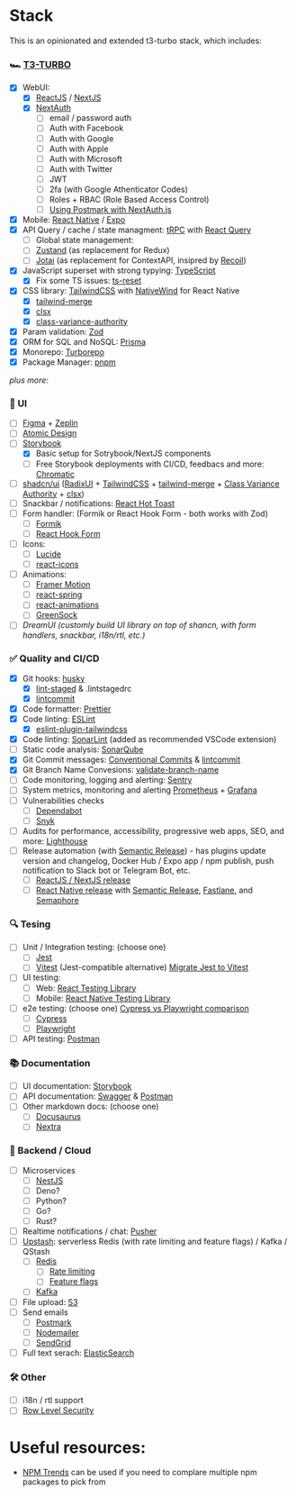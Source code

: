 # Stack

This is an opinionated and extended t3-turbo stack, which includes:

### 🏎️ [T3-TURBO](https://github.com/t3-oss/create-t3-turbo)

- [x] WebUI:
  - [x] [ReactJS](https://react.dev/) / [NextJS](https://nextjs.org/)
  - [x] [NextAuth](https://next-auth.js.org/)
    - [ ] email / password auth
    - [ ] Auth with Facebook
    - [ ] Auth with Google
    - [ ] Auth with Apple
    - [ ] Auth with Microsoft
    - [ ] Auth with Twitter
    - [ ] JWT
    - [ ] 2fa (with Google Athenticator Codes)
    - [ ] Roles + RBAC (Role Based Access Control)
    - [ ] [Using Postmark with NextAuth.js](https://shadcn.com/next-auth-postmark)
- [x] Mobile: [React Native](https://reactnative.dev/) / [Expo](https://expo.dev/)
- [x] API Query / cache / state managment: [tRPC](https://trpc.io/) with [React Query](https://tanstack.com/query/v3/)
  - [ ] Global state management:
  - [ ] [Zustand](https://zustand-demo.pmnd.rs/) (as replacement for Redux)
  - [ ] [Jotai](https://jotai.org/) (as replacement for ContextAPI, insipred by [Recoil](https://recoiljs.org/))
- [x] JavaScript superset with strong typying: [TypeScript](https://www.typescriptlang.org/)
  - [x] Fix some TS issues: [ts-reset](https://github.com/total-typescript/ts-reset)
- [x] CSS library: [TailwindCSS](https://tailwindcss.com/) with [NativeWind](https://www.nativewind.dev/) for React Native
  - [x] [tailwind-merge](https://www.npmjs.com/package/tailwind-merge)
  - [x] [clsx](https://www.npmjs.com/package/clsx)
  - [x] [class-variance-authority](https://cva.style/docs)
- [x] Param validation: [Zod](https://zod.dev/)
- [x] ORM for SQL and NoSQL: [Prisma](https://www.prisma.io/)
- [x] Monorepo: [Turborepo](https://turbo.build/repo)
- [x] Package Manager: [pnpm](https://pnpm.io/)

_plus more:_

### 🪪 UI

- [ ] [Figma](https://www.figma.com/) + [Zeplin](https://zeplin.io/)
- [ ] [Atomic Design](https://atomicdesign.bradfrost.com/chapter-2/)
- [ ] [Storybook](https://storybook.js.org/)
  - [x] Basic setup for Sotrybook/NextJS components
  - [ ] Free Storybook deployments with CI/CD, feedbacs and more: [Chromatic](https://www.chromatic.com/)
- [ ] [shadcn/ui](https://ui.shadcn.com/) ([RadixUI](https://www.radix-ui.com/) + [TailwindCSS](https://tailwindcss.com/) + [tailwind-merge](https://github.com/dcastil/tailwind-merge) + [Class Variance Authority](https://github.com/joe-bell/cva) + [clsx](https://github.com/lukeed/clsx))
- [ ] Snackbar / notifications: [React Hot Toast](https://react-hot-toast.com/)
- [ ] Form handler: (Formik or React Hook Form - both works with Zod)
  - [ ] [Formik](https://formik.org/)
  - [ ] [React Hook Form](https://react-hook-form.com/)
- [ ] Icons:
  - [ ] [Lucide](https://lucide.dev/)
  - [ ] [react-icons](https://react-icons.github.io/react-icons/)
- [ ] Animations:
  - [ ] [Framer Motion](https://www.framer.com/motion/)
  - [ ] [react-spring](https://www.react-spring.dev/)
  - [ ] [react-animations](https://github.com/FormidableLabs/react-animations)
  - [ ] [GreenSock](https://greensock.com/)
- [ ] _DreamUI (customly build UI library on top of shancn, with form handlers, snackbar, i18n/rtl, etc.)_

### ✅ Quality and CI/CD

- [x] Git hooks: [husky](https://typicode.github.io/husky/#/)
  - [x] [lint-staged](https://github.com/okonet/lint-staged) & .lintstagedrc
  - [x] [lintcommit](https://commitlint.js.org/)
- [x] Code formatter: [Prettier](https://prettier.io/)
- [x] Code linting: [ESLint](https://eslint.org/)
  - [x] [eslint-plugin-tailwindcss](https://github.com/francoismassart/eslint-plugin-tailwindcss)
- [x] Code linting: [SonarLint](https://www.sonarsource.com/products/sonarlint/) (added as recommended VSCode extension)
- [ ] Static code analysis: [SonarQube](https://www.sonarsource.com/products/sonarqube/)
- [x] Git Commit messages: [Conventional Commits](https://www.conventionalcommits.org/en/v1.0.0/) & [lintcommit](https://commitlint.js.org/)
- [x] Git Branch Name Convesions: [validate-branch-name](https://github.com/JsonMa/validate-branch-name#readme)
- [ ] Code monitoring, logging and alerting: [Sentry](https://sentry.io/welcome/)
- [ ] System metrics, monitoring and alerting [Prometheus](https://prometheus.io/) + [Grafana](https://grafana.com/)
- [ ] Vulnerabilities checks
  - [ ] [Dependabot](https://docs.github.com/en/code-security/dependabot/dependabot-alerts/about-dependabot-alerts)
  - [ ] [Snyk](https://snyk.io/)
- [ ] Audits for performance, accessibility, progressive web apps, SEO, and more: [Lighthouse](https://developer.chrome.com/docs/lighthouse/overview/#cli)
- [ ] Release automation (with [Semantic Release](https://semantic-release.gitbook.io/semantic-release/)) - has plugins update version and changelog, Docker Hub / Expo app / npm publish, push notification to Slack bot or Telegram Bot, etc.
  - [ ] [ReactJS / NextJS release](https://dev.to/amalv/how-to-setup-semantic-release-for-a-react-app-or-a-next-js-app-25c1)
  - [ ] [React Native release](https://semaphoreci.com/blog/automate-react-native-release) with [Semantic Release](https://github.com/semantic-release/semantic-release), [Fastlane](https://fastlane.tools/), and [Semaphore](https://semaphoreci.com/)

### 🔍 Tesing

- [ ] Unit / Integration testing: (choose one)
  - [ ] [Jest](https://jestjs.io/)
  - [ ] [Vitest](https://vitest.dev/) (Jest-compatible alternative)
        [Migrate Jest to Vitest](https://dev.to/mbarzeev/from-jest-to-vitest-migration-and-benchmark-23pl)
- [ ] UI testing:
  - [ ] Web: [React Testing Library](https://testing-library.com/docs/react-testing-library/intro/)
  - [ ] Mobile: [React Native Testing Library](https://testing-library.com/docs/react-native-testing-library/intro)
- [ ] e2e testing: (choose one) [Cypress vs Playwright comparison](https://www.browserstack.com/guide/playwright-vs-cypress)
  - [ ] [Cypress](https://www.cypress.io/)
  - [ ] [Playwright](https://playwright.dev/)
- [ ] API testing: [Postman](https://www.postman.com/)

### 📚 Documentation

- [ ] UI documentation: [Storybook](https://storybook.js.org/)
- [ ] API documentation: [Swagger](https://swagger.io/) & [Postman](https://www.postman.com/)
- [ ] Other markdown docs: (choose one)
  - [ ] [Docusaurus](https://docusaurus.io/)
  - [ ] [Nextra](https://nextra.site/)

### 💭 Backend / Cloud

- [ ] Microservices
  - [ ] [NestJS](https://nestjs.com/)
  - [ ] Deno?
  - [ ] Python?
  - [ ] Go?
  - [ ] Rust?
- [ ] Realtime notifications / chat: [Pusher](https://pusher.com/)
- [ ] [Upstash](https://upstash.com/): serverless Redis (with rate limiting and feature flags) / Kafka / QStash
  - [ ] [Redis](https://docs.upstash.com/redis)
    - [ ] [Rate limiting](https://upstash.com/blog/upstash-ratelimit)
    - [ ] [Feature flags](https://docs.upstash.com/redis/sdks/edge-flags/overview)
  - [ ] [Kafka](https://docs.upstash.com/kafka)
- [ ] File upload: [S3](https://aws.amazon.com/s3/?nc1=h_ls)
- [ ] Send emails
  - [ ] [Postmark](https://postmarkapp.com/)
  - [ ] [Nodemailer](https://nodemailer.com/about/)
  - [ ] [SendGrid](https://sendgrid.com/)
- [ ] Full text serach: [ElasticSearch](https://www.elastic.co/enterprise-search)

### 🛠️ Other

- [ ] i18n / rtl support
- [ ] [Row Level Security](https://www.postgresql.org/docs/current/ddl-rowsecurity.html)

# Useful resources:

- [NPM Trends](https://npmtrends.com/) can be used if you need to complare multiple npm packages to pick from
